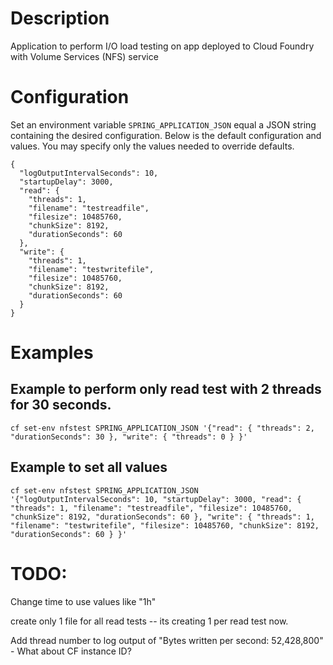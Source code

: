 
# Description

Application to perform I/O load testing on app deployed to Cloud Foundry with Volume Services (NFS) service


# Configuration


Set an environment variable `SPRING_APPLICATION_JSON` equal a JSON string containing the desired configuration.
Below is the default configuration and values.  You may specify only the values needed to override defaults.

```
{
  "logOutputIntervalSeconds": 10,
  "startupDelay": 3000,
  "read": {
    "threads": 1,
    "filename": "testreadfile",
    "filesize": 10485760,
    "chunkSize": 8192,
    "durationSeconds": 60
  },
  "write": {
    "threads": 1,
    "filename": "testwritefile",
    "filesize": 10485760,
    "chunkSize": 8192,
    "durationSeconds": 60
  }
}
```

# Examples

## Example to perform only read test with 2 threads for 30 seconds.

```
cf set-env nfstest SPRING_APPLICATION_JSON '{"read": { "threads": 2, "durationSeconds": 30 }, "write": { "threads": 0 } }'
```



## Example to set all values

```
cf set-env nfstest SPRING_APPLICATION_JSON '{"logOutputIntervalSeconds": 10, "startupDelay": 3000, "read": { "threads": 1, "filename": "testreadfile", "filesize": 10485760, "chunkSize": 8192, "durationSeconds": 60 }, "write": { "threads": 1, "filename": "testwritefile", "filesize": 10485760, "chunkSize": 8192, "durationSeconds": 60 } }'
```


# TODO:

Change time to use values like "1h"

create only 1 file for all read tests -- its creating 1 per read test now.

Add thread number to log output of "Bytes written per second: 52,428,800" - What about CF instance ID?



